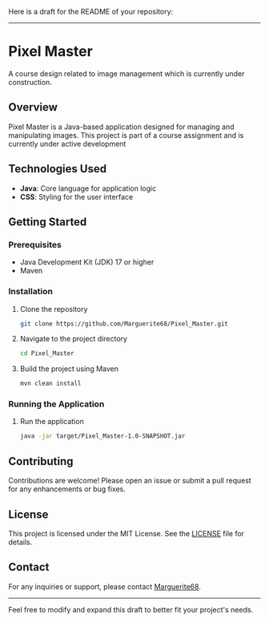 Here is a draft for the README of your repository:

---

# Pixel Master

A course design related to image management which is currently under construction.

## Overview

Pixel Master is a Java-based application designed for managing and manipulating images. This project is part of a course assignment and is currently under active development

## Technologies Used

- **Java**: Core language for application logic
- **CSS**: Styling for the user interface

## Getting Started

### Prerequisites

- Java Development Kit (JDK) 17 or higher
- Maven

### Installation

1. Clone the repository

    ```sh
    git clone https://github.com/Marguerite68/Pixel_Master.git
    ```

2. Navigate to the project directory

    ```sh
    cd Pixel_Master
    ```

3. Build the project using Maven

    ```sh
    mvn clean install
    ```

### Running the Application

1. Run the application

    ```sh
    java -jar target/Pixel_Master-1.0-SNAPSHOT.jar
    ```


## Contributing

Contributions are welcome! Please open an issue or submit a pull request for any enhancements or bug fixes.

## License

This project is licensed under the MIT License. See the [LICENSE](LICENSE) file for details.

## Contact

For any inquiries or support, please contact [Marguerite68](https://github.com/Marguerite68).

---

Feel free to modify and expand this draft to better fit your project's needs.
